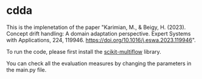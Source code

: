 # cdda
This is the implenetation of the paper "Karimian, M., & Beigy, H. (2023). Concept drift handling: A domain adaptation perspective. Expert Systems with Applications, 224, 119946. https://doi.org/10.1016/j.eswa.2023.119946".

To run the code, please first install the [scikit-multiflow](https://scikit-multiflow.readthedocs.io/en/stable/installation.html) library.

You can check all the evaluation measures by changing the parameters in the main.py file.



